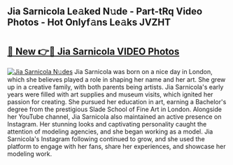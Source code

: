 ## Jia Sarnicola Le𝚊ked N𝚞de - Part-tRq Video Photos - Hot Onlyf𝚊ns Le𝚊ks JVZHT

# <h2><a href="http://ac10044.deff.icu/?id=Jia+Sarnicola">🔗 New 👉🔴 Jia Sarnicola VIDEO Photos</a></h2>

[![Jia Sarnicola N𝚞des](https://i.imgur.com/rIISA9y.gif)](http://ac10044.deff.icu/?id=Jia+Sarnicola)
Jia Sarnicola was born on a nice day in London, which she believes played a role in shaping her name and her art. She grew up in a creative family, with both parents being artists. Jia Sarnicola's early years were filled with art supplies and museum visits, which ignited her passion for creating. She pursued her education in art, earning a Bachelor's degree from the prestigious Slade School of Fine Art in London. Alongside her YouTube channel, Jia Sarnicola also maintained an active presence on Instagram. Her stunning looks and captivating personality caught the attention of modeling agencies, and she began working as a model. Jia Sarnicola's Instagram following continued to grow, and she used the platform to engage with her fans, share her experiences, and showcase her modeling work.

